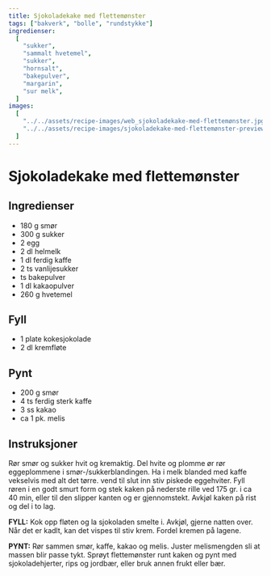```yaml
---
title: Sjokoladekake med flettemønster
tags: ["bakverk", "bolle", "rundstykke"]
ingredienser:
  [
    "sukker",
    "sammalt hvetemel",
    "sukker",
    "hornsalt",
    "bakepulver",
    "margarin",
    "sur melk",
  ]
images:
  [
    "../../assets/recipe-images/web_sjokoladekake-med-flettemønster.jpg",
    "../../assets/recipe-images/sjokoladekake-med-flettemønster-preview.jpg",
  ]
---
```


# Sjokoladekake med flettemønster

## Ingredienser

- 180 g smør
- 300 g sukker
- 2 egg
- 2 dl helmelk
- 1 dl ferdig kaffe
- 2 ts vanlijesukker
- ts bakepulver
- 1 dl kakaopulver
- 260 g hvetemel

## Fyll

- 1 plate kokesjokolade
- 2 dl kremfløte

## Pynt

- 200 g smør
- 4 ts ferdig sterk kaffe
- 3 ss kakao
- ca 1 pk. melis

## Instruksjoner

Rør smør og sukker hvit og kremaktig. Del hvite og plomme ør rør eggeplommene i smør-/sukkerblandingen. Ha i melk blanded med kaffe vekselvis med alt det tørre. vend til slut inn stiv piskede eggehviter. Fyll røren i en godt smurt form og stek kaken på nederste rille ved 175 gr. i ca 40 min, eller til den slipper kanten og er gjennomstekt. Avkjøl kaken på rist og del i to lag.

**FYLL:** Kok opp fløten og la sjokoladen smelte i. Avkjøl, gjerne natten over. Når det er kadlt, kan det vispes til stiv krem. Fordel kremen på lagene.

**PYNT:** Rør sammen smør, kaffe, kakao og melis. Juster melismengden sli at massen blir passe tykt. Sprøyt flettemønster runt kaken og pynt med sjokoladehjerter, rips og jordbær, eller bruk annen frukt eller bær.
